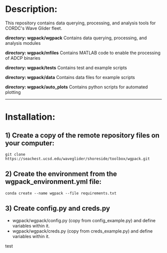 # Description:

This repository contains data querying, processing, and analysis tools for CORDC's Wave Glider fleet. 

**directory: wgpack/wgpack**
Contains data querying, processing, and analysis modules

**directory: wgpack/mfiles**
Contains MATLAB code to enable the processing of ADCP binaries 

**directory: wgpack/tests**
Contains test and example scripts

**directory: wgpack/data**
Contains data files for example scripts

**directory: wgpack/auto_plots**
Contains python scripts for automated plotting 

---
# Installation:

## 1) Create a copy of the remote repository files on your computer:
`git clone https://seachest.ucsd.edu/waveglider/shoreside/toolbox/wgpack.git`

## 2) Create the environment from the wgpack_environment.yml file:
`conda create --name wgpack --file requirements.txt`

## 3) Create config.py and creds.py 
- wgpack/wgpack/config.py (copy from config_example.py) and define variables within it.
- wgpack/wgpack/creds.py (copy from creds_example.py) and define variables within it.


test

